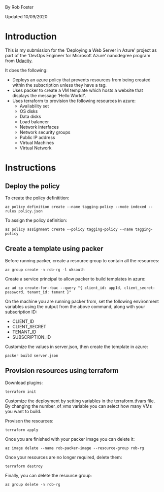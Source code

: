 By Rob Foster

Updated 10/09/2020

# Introduction
This is my submission for the 'Deploying a Web Server in Azure' project as part of the 'DevOps Engineer for Microsoft Azure' nanodegree program from [Udacity](https://udacity.com).

It does the following:
- Deploys an azure policy that prevents resources from being created within the subscription unless they have a tag.
- Uses packer to create a VM template which hosts a website that displays the message 'Hello World!'.
- Uses terraform to provision the following resources in azure:
  - Availability set
  - OS disks
  - Data disks
  - Load balancer
  - Network interfaces
  - Network security groups
  - Public IP address
  - Virtual Machines
  - Virtual Network

# Instructions

## Deploy the policy

To create the policy definitition:
```
az policy definition create --name tagging-policy --mode indexed --rules policy.json
```
To assign the policy definition:
```
az policy assignment create --policy tagging-policy --name tagging-policy
```

## Create a template using packer

Before running packer, create a resource group to contain all the resources:
```
az group create -n rob-rg -l uksouth
```
Create a service principal to allow packer to build templates in azure:
```
az ad sp create-for-rbac --query "{ client_id: appId, client_secret: password, tenant_id: tenant }"
```

On the machine you are running packer from, set the following environment variables using the output from the above command, along with your subscription ID:

- CLIENT_ID
- CLIENT_SECRET
- TENANT_ID
- SUBSCRIPTION_ID

Customize the values in server.json, then create the template in azure:
```
packer build server.json
```

## Provision resources using terraform

Download plugins:
```
terraform init
```
Customize the deployment by setting variables in the terraform.tfvars file. By changing the number_of_vms variable you can select how many VMs you want to build.

Provison the resources:
```
terraform apply
```
Once you are finished with your packer image you can delete it:
```
az image delete --name rob-packer-image --resource-group rob-rg
```
Once your resources are no longer required, delete them:
```
terraform destroy
```
Finally, you can delete the resource group:
```
az group delete -n rob-rg
```
